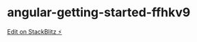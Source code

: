 # angular-getting-started-ffhkv9

[Edit on StackBlitz ⚡️](https://stackblitz.com/edit/angular-getting-started-ffhkv9)